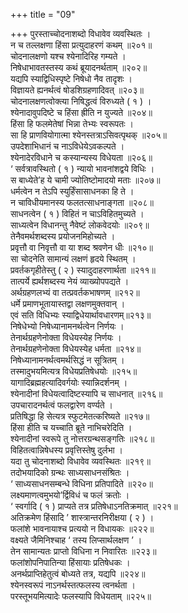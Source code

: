 +++
title = "09"

+++
पुरस्ताच्चोदनाशब्दो विधावेव व्यवस्थितः ।  
न च तल्लक्षणा हिंसा प्रत्युदाहरणं कथम् ॥२०१॥  
चोदनालक्षणो यश्च श्येनादिरिह गम्यते ।  
निषेधाभावतस्तस्य कथं ब्रूयादनर्थताम् ॥२०२॥  
यद्यपि स्याद्विधिस्पृष्टे निषेधो नैव तादृशः ।  
विज्ञायते ह्यनर्थत्वं षोडशिग्रहणादिवत् ॥२०३॥  
चोदनालक्षणत्वोक्त्या निषिद्धत्वं विरुध्यते ( १ ) ।  
श्येनादावुपदिष्टे च हिंसा ह्रीति न युज्यते ॥२०४॥  
हिंसा हि फलमेतेषां भिन्ना तेभ्यः स्वरूपतः ।  
सा हि प्राणवियोगात्मा श्येनस्तत्राऽसिवत्पृथक् ॥२०५॥  
उपदेशाभिधानं च नाऽविधेयेऽवकल्पते ।  
श्येनादेरविधाने च कस्यान्यस्य विधेयता ॥२०६॥  
‘ सर्वत्रावस्थितो ( १ ) न्यायो भावनांशद्वये विधिः ।  
स बाध्येते’ह ये चामी ज्योतिष्टोमादयो मताः ॥२०७॥  
धर्मत्वेन न तेऽपि स्युर्हिंसासाधनका हि ते ।  
न चाविधीयमानस्य फलतत्साधनाङ्गता ॥२०८॥  
साधनत्वेन ( १ ) विहितं न चाऽविहितमुच्यते ।  
साध्यत्वेन विधानन्तु नैवेष्टं लोकवेदयोः ॥२०९॥  
तेनैवमर्थशब्दस्य प्रयोजनमिहोच्यते ।  
प्रवृत्तौ वा निवृत्तौ वा या शब्द श्रवणेन धीः ॥२१०॥  
सा चोदनेति सामान्यं लक्षणं हृदये स्थितम् ।  
प्रवर्तकगृहीतेस्तु ( २ ) स्यादुदाहरणार्थता ॥२११॥  
तात्पर्ये ह्यर्थशब्दस्य नेयं व्याख्योपपद्यते ।  
अर्थग्रहणलभ्यं वा तत्प्रवर्तकभाषणम् ॥२१२॥  
धर्मे प्रमाणभूतायास्तद्वा लक्षणमुक्तवान् ।  
एवं सति विधिभ्यः स्याद्विधेयार्थावधारणम्॥२१३॥  
निषेधेभ्यो निषेध्यानामनर्थत्वेन निर्णयः ।  
तेनार्थग्रहणेनोक्ता विधेयस्येह निर्णयः ।  
तेनार्थग्रहणेनोक्ता विधेयस्येह धर्मता ॥२१४॥  
निषेध्यानामनर्थत्वमर्थसिद्धं न सूत्रितम् ।  
तस्मादुभयमित्यत्र विधेयप्रतिषेधयोः ॥२१५॥  
यागादिब्रह्महत्यादिवर्गयोः स्यान्निदर्शनम् ।  
श्येनादीनां विधेयत्वादिष्टस्यापि च साधनात् ॥२१६॥  
उपचारादनर्थत्वं फलद्वारेण वर्ण्यते ।  
प्रतिषिद्धा हि सेत्यत्र स्फुटमेतत्करिष्यते ॥२१७॥  
हिंसा हीति च यच्चाति ब्रूते नाभिचरेदिति ।  
श्येनादीनां स्वरूपे तु नोत्तरग्रन्थसङ्गतिः ॥२१८॥  
विहितत्वान्निषेधस्य प्रवृत्तिस्तेषु दुर्लभा ।  
यदा तु चोदनाशब्दो विधावेव व्यवस्थितः ॥२१९॥  
तदोभयादिको ग्रन्थः साध्यसाधनसंश्रितः ।  
‘ साध्यसाधनसम्बन्धे विधिना प्रतिपादिते ॥२२०॥  
लक्ष्यमाणत्वमुभयो’र्द्विविधं च फलं क्रतोः ।  
‘ स्वर्गादि ( १ ) प्राप्यते तत्र प्रतिषेधाऽनतिक्रमात् ॥२२१॥  
अतिक्रमेण हिंसादि ’ शास्त्रान्तरनिरीक्षया ( २ ) ।  
फलांशे भावनायाश्च प्रत्ययो न विधायकः ॥२२२॥  
वक्ष्यते जैमिनिश्चाह ‘ तस्य लिप्सार्थलक्षण ’ ।  
तेन सामान्यतः प्राप्तो विधिना न निवारितः ॥२२३॥  
फलांशोपनिपातिन्या हिंसायाः प्रतिषेधकः ।  
अनर्थप्राप्तिहेतुत्वं बोध्यते तत्र, यद्यपि ॥२२४॥  
श्येनस्वरूपं नाऽनर्थस्तत्फलस्य त्वनर्थता ।  
परस्तूभयमित्यादेः फलस्यापि विधेयताम् ॥२२५॥  
    
